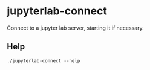 # jupyterlab-connect
Connect to a jupyter lab server, starting it if necessary.

## Help
```
./jupyterlab-connect --help
```
